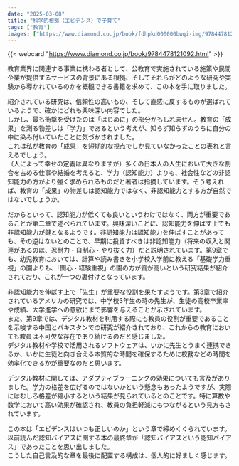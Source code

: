 ```yaml
---
date: "2025-03-08"
title: "科学的根拠（エビデンス）で子育て"
tags: ["教育"]
images: ["https://www.diamond.co.jp/book/fdhpkd000000bwqi-img/9784478121092.jpg"]
---
```


{{< webcard "https://www.diamond.co.jp/book/9784478121092.html" >}}

教育業界に関連する事業に携わる者として、公教育で実施されている施策や民間企業が提供するサービスの背景にある根拠、そしてそれらがどのような研究や実験から導かれているのかを概観できる書籍を求めて、この本を手に取りました。

紹介されている研究は、信頼性の高いもの、そして直感に反するものが選ばれているようで、確かにどれも興味深い内容でした。  
しかし、最も衝撃を受けたのは「はじめに」の部分かもしれません。教育の「成果」を測る物差しは「学力」であるという考えが、知らず知らずのうちに自分の中に染み付いていたことに気づかされました。  
これは私が教育の「成果」を短期的な視点でしか見ていなかったことの表れと言えるでしょう。  
（人によって幸せの定義は異なりますが）多くの日本人の人生において大きな割合を占める仕事や結婚を考えると、学力（認知能力）よりも、社会性などの非認知能力の方がより強く求められるものだと著者は指摘しています。そう考えれば、教育の「成果」の物差しは認知能力ではなく、非認知能力とする方が自然ではないでしょうか。

だからといって、認知能力が低くても良いというわけではなく、両方が重要であることが第二章で述べられています。興味深いことに、認知能力を伸ばす上でも非認知能力が鍵となるようです。非認知能力は認知能力を伸ばすことがあっても、その逆はないとのことで、早期に投資すべきは非認知能力（将来の収入と関連があるのは、忍耐力・自制心・やり抜く力）だと説明されています。第9章でも、幼児教育においては、計算や読み書きを小学校入学前に教える「基礎学力重視」の園よりも、「関心・経験重視」の園の方が質が高いという研究結果が紹介されており、これが一つの裏付けとなっています。

非認知能力を伸ばす上で「先生」が重要な役割を果たすようです。第3章で紹介されているアメリカの研究では、中学校3年生の時の先生が、生徒の高校卒業率や成績、大学進学への意欲にまで影響を与えることが示されています。  
また、第9章では、デジタル教材を利用する際にも教員の役割が重要であることを示唆する中国とパキスタンでの研究が紹介されており、これからの教育においても教員は不可欠な存在であり続けるのだと感じました。  
デジタル教材や学校で活用されるソフトウェアは、いかに先生とうまく連携できるか、いかに生徒と向き合える本質的な時間を確保するために校務などの時間を効率化できるかが重要なのだと思います。

デジタル教材に関しては、アダプティブラーニングの効果についても言及がありました。学力の格差を広げるのではないかという懸念もあったようですが、実際にはむしろ格差が縮小するという結果が見られているとのことです。特に算数や数学において高い効果が確認され、教員の負担軽減にもつながるという見方もされています。

この本は「エビデンスはいつも正しいのか」という章で締めくくられています。  
以前読んだ認知バイアスに関する本の最終章が「認知バイアスという認知バイアス」であったことを思い出しました。  
こうした自己言及的な章を最後に配置する構成は、個人的に好ましく感じます。
